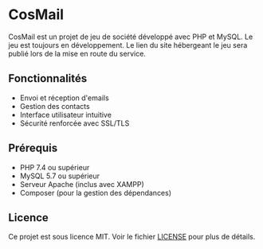 # CosMail

CosMail est un projet de jeu de société développé avec PHP et MySQL. Le jeu est toujours en développement.
Le lien du site hébergeant le jeu sera publié lors de la mise en route du service.

## Fonctionnalités

- Envoi et réception d'emails
- Gestion des contacts
- Interface utilisateur intuitive
- Sécurité renforcée avec SSL/TLS

## Prérequis

- PHP 7.4 ou supérieur
- MySQL 5.7 ou supérieur
- Serveur Apache (inclus avec XAMPP)
- Composer (pour la gestion des dépendances)

## Licence

Ce projet est sous licence MIT. Voir le fichier [LICENSE](LICENSE) pour plus de détails.
